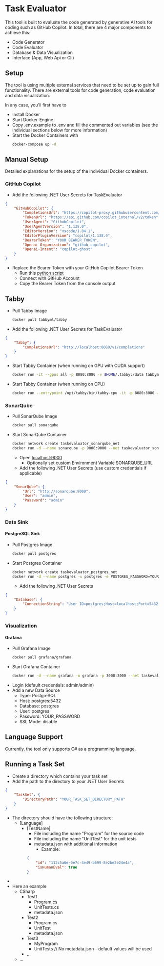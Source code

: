 # Task Evaluator

This tool is built to evaluate the code generated by generative AI tools for coding such as GitHub Copilot.
In total, there are 4 major components to achieve this:

- Code Generator
- Code Evaluator
- Database & Data Visualization
- Interface (App, Web Api or Cli)

## Setup

The tool is using multiple external services that need to be set up to gain full functionality.
There are external tools for code generation, code evaluation and data visualization.

In any case, you'll first have to
- Install Docker
- Start Docker-Engine
- Copy .env.example to .env and fill the commented out variables (see the individual sections below for more information)
- Start the Docker Containers with
    ```bash
    docker-compose up -d
    ```

## Manual Setup

Detailed explanations for the setup of the individual Docker containers.

### GitHub Copilot

- Add the following .NET User Secrets for TaskEvaluator
```json
{
    "GitHubCopilot": {
        "CompletionsUrl": "https://copilot-proxy.githubusercontent.com/v1/engines/copilot-codex/completions",
        "TokenUrl": "https://api.github.com/copilot_internal/v2/token",
        "UserAgent": "GithubCopilot",
        "UserAgentVersion": "1.138.0",
        "EditorVersion": "vscode/1.84.1",
        "EditorPluginVersion": "copilot/1.138.0",
        "BearerToken": "YOUR_BEARER_TOKEN",
        "Openai-Organization": "github-copilot",
        "Openai-Intent": "copilot-ghost"
    }
}
```

- Replace the Bearer Token with your GitHub Copilot Bearer Token
    - Run this [python script](https://github.com/aaamoon/copilot-gpt4-service/blob/master/shells/get_copilot_token.py)
    - Connect with GitHub Account
    - Copy the Bearer Token from the console output

## Tabby
- Pull Tabby Image
    ```bash
    docker pull tabbyml/tabby
    ```
- Add the following .NET User Secrets for TaskEvaluator
```json
{
    "Tabby": {
        "CompletionsUrl": "http://localhost:8080/v1/completions"
    }
}
```
- Start Tabby Container (when running on GPU with CUDA support)
    ```bash
    docker run -it --gpus all -p 8080:8080 -v $HOME/.tabby:/data tabbyml/tabby serve --model TabbyML/StarCoder-1B --device cuda
    ```
- Start Tabby Container (when running on CPU)
    ```bash
    docker run --entrypoint /opt/tabby/bin/tabby-cpu -it -p 8080:8080 -v $HOME/.tabby:/data tabbyml/tabby serve --model TabbyML/StarCoder-1B
    ```

### SonarQube
- Pull SonarQube Image
    ```bash
    docker pull sonarqube
    ```
- Start SonarQube Container
    ```bash
    docker network create taskevaluator_sonarqube_net
    docker run -d --name sonarqube -p 9000:9000 --net taskevaluator_sonarqube_net sonarqube
    ```
    - Open [localhost:9000](http://localhost:9000)
        - Optionally set custom Environment Variable SONARQUBE_URL
    - Add the following .NET User Secrets (use custom credentials if applicable)
```json
{
    "SonarQube": {
        "Url": "http://sonarqube:9000",
        "User": "admin",
        "Password": "admin"
    }
}
```

### Data Sink

#### PostgreSQL Sink
- Pull Postgres Image
    ```bash
    docker pull postgres
    ```
- Start Postgres Container
    ```bash
    docker network create taskevaluator_postgres_net
    docker run -d --name postgres -u postgres -e POSTGRES_PASSWORD=YOUR_PASSWORD -p 5432:5432 --net taskevaluator_postgres_net postgres
    ```
    - Add the following .NET User Secrets

```json
{
    "Database": {
        "ConnectionString": "User ID=postgres;Host=localhost;Port=5432;Password=YOUR_PASSWORD;"
    }
}
```

### Visualization

#### Grafana
- Pull Grafana Image
    ```bash
    docker pull grafana/grafana
    ```
- Start Grafana Container
    ```bash
    docker run -d --name grafana -u grafana -p 3000:3000 --net taskevaluator_postgres_net grafana/grafana
    ```
- Login (default credentials: admin/admin)
- Add a new Data Source
    - Type: PostgreSQL
    - Host: postgres:5432
    - Database: postgres
    - User: postgres
    - Password: YOUR_PASSWORD
    - SSL Mode: disable

## Language Support

Currently, the tool only supports C# as a programming language.

## Running a Task Set

- Create a directory which contains your task set
- Add the path to the directory to your .NET User Secrets
```json
{
    "TaskSet": {
        "DirectoryPath": "YOUR_TASK_SET_DIRECTORY_PATH"
    }
}
```

- The directory should have the following structure:
  - [Language]
    - [TestName]
      - File including the name "Program" for the source code
      - File including the name "UnitTest" for the unit tests
      - metadata.json with additional information
        - Example:
      ```json
      {
          "id": "112c5a6e-0e7c-4e49-b699-8e2be2e24e4a",
          "isHumanEval": true
      }
      ```
- 
- Here an example
    - CSharp
        - Test1
            - Program.cs
            - UnitTests.cs
            - metadata.json
        - Test2
            - Program.cs
            - UnitTest
            - metadata.json
        - Test3
            - MyProgram
            - UnitTests
            // No metadata.json - default values will be used
        - ...
    - ...